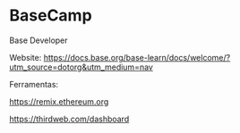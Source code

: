# BaseCamp
Base Developer

Website:
https://docs.base.org/base-learn/docs/welcome/?utm_source=dotorg&utm_medium=nav

Ferramentas:

https://remix.ethereum.org

https://thirdweb.com/dashboard